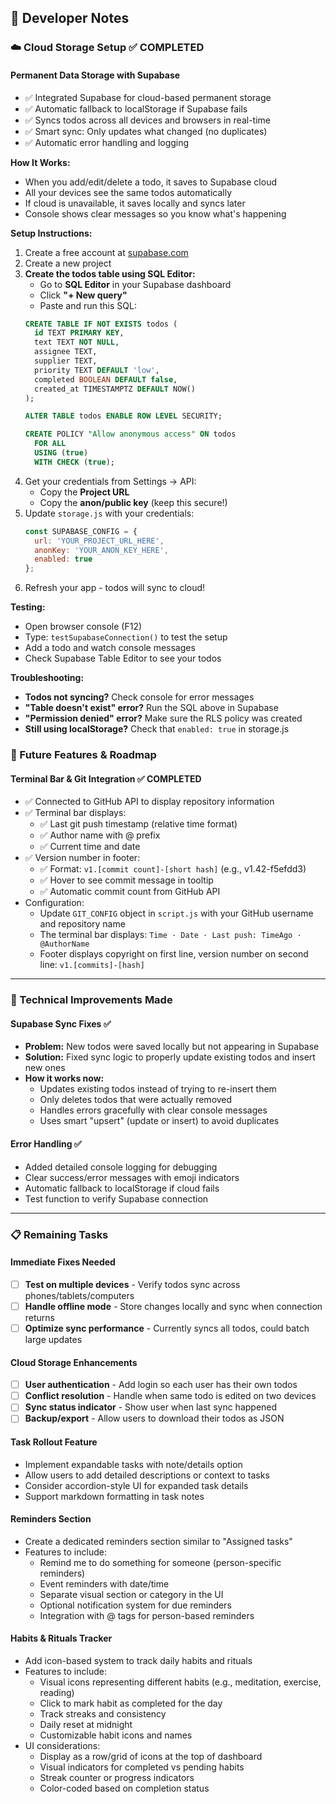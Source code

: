 ## 📝 Developer Notes

### ☁️ Cloud Storage Setup ✅ COMPLETED

#### Permanent Data Storage with Supabase
- ✅ Integrated Supabase for cloud-based permanent storage
- ✅ Automatic fallback to localStorage if Supabase fails
- ✅ Syncs todos across all devices and browsers in real-time
- ✅ Smart sync: Only updates what changed (no duplicates)
- ✅ Automatic error handling and logging

**How It Works:**
- When you add/edit/delete a todo, it saves to Supabase cloud
- All your devices see the same todos automatically
- If cloud is unavailable, it saves locally and syncs later
- Console shows clear messages so you know what's happening

**Setup Instructions:**
1. Create a free account at [supabase.com](https://supabase.com)
2. Create a new project
3. **Create the todos table using SQL Editor:**
   - Go to **SQL Editor** in your Supabase dashboard
   - Click **"+ New query"**
   - Paste and run this SQL:
   ```sql
   CREATE TABLE IF NOT EXISTS todos (
     id TEXT PRIMARY KEY,
     text TEXT NOT NULL,
     assignee TEXT,
     supplier TEXT,
     priority TEXT DEFAULT 'low',
     completed BOOLEAN DEFAULT false,
     created_at TIMESTAMPTZ DEFAULT NOW()
   );

   ALTER TABLE todos ENABLE ROW LEVEL SECURITY;

   CREATE POLICY "Allow anonymous access" ON todos
     FOR ALL
     USING (true)
     WITH CHECK (true);
   ```
4. Get your credentials from Settings → API:
   - Copy the **Project URL**
   - Copy the **anon/public key** (keep this secure!)
5. Update `storage.js` with your credentials:
   ```javascript
   const SUPABASE_CONFIG = {
     url: 'YOUR_PROJECT_URL_HERE',
     anonKey: 'YOUR_ANON_KEY_HERE',
     enabled: true
   };
   ```
6. Refresh your app - todos will sync to cloud!

**Testing:**
- Open browser console (F12)
- Type: `testSupabaseConnection()` to test the setup
- Add a todo and watch console messages
- Check Supabase Table Editor to see your todos

**Troubleshooting:**
- **Todos not syncing?** Check console for error messages
- **"Table doesn't exist" error?** Run the SQL above in Supabase
- **"Permission denied" error?** Make sure the RLS policy was created
- **Still using localStorage?** Check that `enabled: true` in storage.js

### 🚀 Future Features & Roadmap

#### Terminal Bar & Git Integration ✅ COMPLETED
- ✅ Connected to GitHub API to display repository information
- ✅ Terminal bar displays:
  - ✅ Last git push timestamp (relative time format)
  - ✅ Author name with @ prefix
  - ✅ Current time and date
- ✅ Version number in footer:
  - ✅ Format: `v1.[commit count]-[short hash]` (e.g., v1.42-f5efdd3)
  - ✅ Hover to see commit message in tooltip
  - ✅ Automatic commit count from GitHub API
- Configuration:
  - Update `GIT_CONFIG` object in `script.js` with your GitHub username and repository name
  - The terminal bar displays: `Time · Date · Last push: TimeAgo · @AuthorName`
  - Footer displays copyright on first line, version number on second line: `v1.[commits]-[hash]`

---

### 🔧 Technical Improvements Made

#### Supabase Sync Fixes ✅
- **Problem:** New todos were saved locally but not appearing in Supabase
- **Solution:** Fixed sync logic to properly update existing todos and insert new ones
- **How it works now:**
  - Updates existing todos instead of trying to re-insert them
  - Only deletes todos that were actually removed
  - Handles errors gracefully with clear console messages
  - Uses smart "upsert" (update or insert) to avoid duplicates

#### Error Handling ✅
- Added detailed console logging for debugging
- Clear success/error messages with emoji indicators
- Automatic fallback to localStorage if cloud fails
- Test function to verify Supabase connection

---

### 📋 Remaining Tasks

#### Immediate Fixes Needed
- [ ] **Test on multiple devices** - Verify todos sync across phones/tablets/computers
- [ ] **Handle offline mode** - Store changes locally and sync when connection returns
- [ ] **Optimize sync performance** - Currently syncs all todos, could batch large updates

#### Cloud Storage Enhancements
- [ ] **User authentication** - Add login so each user has their own todos
- [ ] **Conflict resolution** - Handle when same todo is edited on two devices
- [ ] **Sync status indicator** - Show user when last sync happened
- [ ] **Backup/export** - Allow users to download their todos as JSON

#### Task Rollout Feature
- Implement expandable tasks with note/details option
- Allow users to add detailed descriptions or context to tasks
- Consider accordion-style UI for expanded task details
- Support markdown formatting in task notes

#### Reminders Section
- Create a dedicated reminders section similar to "Assigned tasks"
- Features to include:
  - Remind me to do something for someone (person-specific reminders)
  - Event reminders with date/time
  - Separate visual section or category in the UI
  - Optional notification system for due reminders
  - Integration with @ tags for person-based reminders

#### Habits & Rituals Tracker
- Add icon-based system to track daily habits and rituals
- Features to include:
  - Visual icons representing different habits (e.g., meditation, exercise, reading)
  - Click to mark habit as completed for the day
  - Track streaks and consistency
  - Daily reset at midnight
  - Customizable habit icons and names
- UI considerations:
  - Display as a row/grid of icons at the top of dashboard
  - Visual indicators for completed vs pending habits
  - Streak counter or progress indicators
  - Color-coded based on completion status


  


